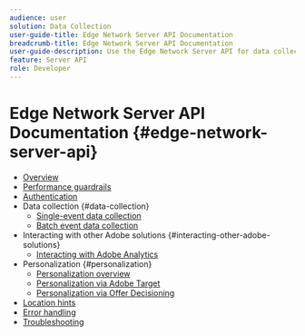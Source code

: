 ```yaml
---
audience: user
solution: Data Collection
user-guide-title: Edge Network Server API Documentation
breadcrumb-title: Edge Network Server API Documentation
user-guide-description: Use the Edge Network Server API for data collection, personalization, advertising, and marketing use cases with Experience Cloud or Experience Platform Edge services.
feature: Server API
role: Developer
---
```


# Edge Network Server API Documentation {#edge-network-server-api}

* [Overview](overview.md)
* [Performance guardrails](guardrails.md)
* [Authentication](authentication.md)
* Data collection {#data-collection}
  * [Single-event data collection](interactive-data-collection.md)
  * [Batch event data collection](non-interactive-data-collection.md)
* Interacting with other Adobe solutions {#interacting-other-adobe-solutions}
  * [Interacting with Adobe Analytics](interacting-adobe-analytics.md)
* Personalization {#personalization}
  * [Personalization overview](personalization-overview.md)
  * [Personalization via Adobe Target](personalization-target.md)
  * [Personalization via Offer Decisioning](personalization-offer-decisioning.md)
* [Location hints](location-hints.md)
* [Error handling](error-handling.md)
* [Troubleshooting](troubleshooting.md)